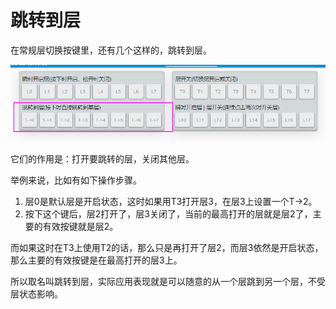 # 跳转到层

在常规层切换按键里，还有几个这样的，跳转到层。

![|700](assets/to-layer-01.png)

它们的作用是：打开要跳转的层，关闭其他层。

举例来说，比如有如下操作步骤。
  1. 层0是默认层是开启状态，这时如果用T3打开层3，在层3上设置一个T->2。
  2. 按下这个键后，层2打开了，层3关闭了，当前的最高打开的层就是层2了，主要的有效按键就是层2。 

而如果这时在T3上使用T2的话，那么只是再打开了层2，而层3依然是开启状态，那么主要的有效按键是在最高打开的层3上。

所以取名叫跳转到层，实际应用表现就是可以随意的从一个层跳到另一个层，不受层状态影响。